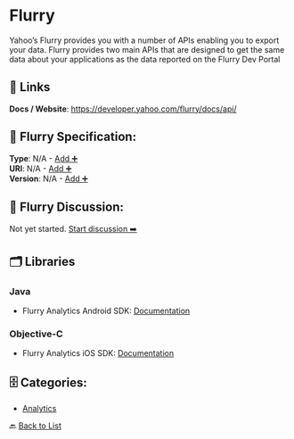 # Flurry

Yahoo’s Flurry provides you with a number of APIs enabling you to export your data. Flurry provides two main APIs that are designed to get the same data about your applications as the data reported on the Flurry Dev Portal

##  🔗 Links
**Docs / Website**: https://developer.yahoo.com/flurry/docs/api/

## 🧬 Flurry Specification:
**Type**: N/A - [Add ➕](https://github.com/apis-list/apis-list/edit/main/apis/flurry/flurry.yaml)  
**URI**: N/A - [Add ➕](https://github.com/apis-list/apis-list/edit/main/apis/flurry/flurry.yaml)  
**Version**: N/A - [Add ➕](https://github.com/apis-list/apis-list/edit/main/apis/flurry/flurry.yaml)

## 💬 Flurry Discussion:
Not yet started. [Start discussion ➡️](https://github.com/apis-list/apis-list/discussions/new)

## 🗂️ Libraries
### Java
- Flurry Analytics Android SDK: [Documentation](https://developer.yahoo.com/flurry/docs/analytics/gettingstarted/android/)
### Objective-C
- Flurry Analytics iOS SDK: [Documentation](https://developer.yahoo.com/flurry/docs/analytics/gettingstarted/ios/)


## 🗄️ Categories:
- [Analytics](https://github.com/apis-list/apis-list#analytics-)

🔙  [Back to List](https://github.com/apis-list/apis-list)
